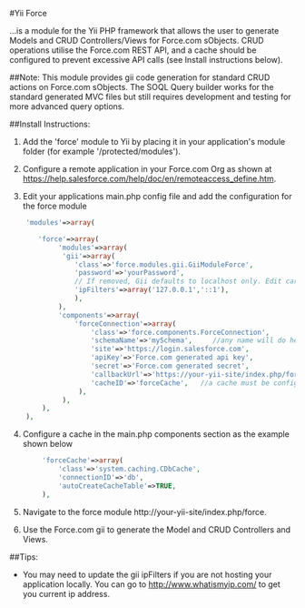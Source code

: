 #Yii Force

...is a module for the Yii PHP framework that allows the user to generate Models and CRUD Controllers/Views for Force.com sObjects. CRUD operations utilise the Force.com REST API, and a
cache should be configured to prevent excessive API calls (see Install instructions below).

##Note:
This module provides gii code generation for standard CRUD actions on Force.com sObjects. The SOQL Query builder works for the standard generated MVC files but still requires development and testing for more
advanced query options. 


##Install Instructions:
1. Add the 'force' module to Yii by placing it in your application's module folder (for example '/protected/modules').

2. Configure a remote application in your Force.com Org as shown at https://help.salesforce.com/help/doc/en/remoteaccess_define.htm.

3. Edit your applications main.php config file and add the configuration for the force module
~~~PHP
    'modules'=>array(

       'force'=>array(
            'modules'=>array(
             'gii'=>array(
			    'class'=>'force.modules.gii.GiiModuleForce',
			    'password'=>'yourPassword',
			    // If removed, Gii defaults to localhost only. Edit carefully to taste.
			    'ipFilters'=>array('127.0.0.1','::1'),
                ),
            ),           
            'components'=>array(
                'forceConnection'=>array(
                    'class'=>'force.components.ForceConnection',
                    'schemaName'=>'mySchema',     //any name will do here
                    'site'=>'https://login.salesforce.com',
                    'apiKey'=>'Force.com generated api key',
                    'secret'=>'Force.com generated secret',
                    'callbackUrl'=>'https://your-yii-site/index.php/force/default/oauthcallback',   //this must be a https url
                    'cacheID'=>'forceCache',   //a cache must be configured - see example below
                 ),
             ),
        ),
    ),
~~~    		

4. Configure a cache in the main.php components section as the example shown below
~~~PHP
        'forceCache'=>array(
            'class'=>'system.caching.CDbCache',
            'connectionID'=>'db',
            'autoCreateCacheTable'=>TRUE,
        ),
~~~

5. Navigate to the force module http://your-yii-site/index.php/force.

6. Use the Force.com gii to generate the Model and CRUD Controllers and Views.


##Tips:
* You may need to update the gii ipFilters if you are not hosting your application locally. You can go to http://www.whatismyip.com/ to get you current ip address. 
